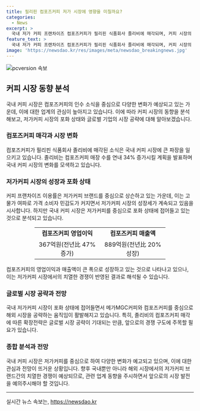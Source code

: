 ```yaml
---
title: 필리핀 컴포즈커피 저가 시장에 영향을 미칠까요?
categories:
  - News
excerpt: >
  국내 저가 커피 프랜차이즈 컴포즈커피가 필리핀 식품회사 졸리비에 매각되며, 커피 시장의 잠재력과 경쟁 구도가 주목받고 있다. 졸리비는 컴포즈커피 매장 수 34% 증가 및 국내 마케팅 강화를 계획 중이며, 저가커피 시장의 포화 상태 속에서 성장 중인 컴포즈커피에 대한 관심이 높아지고 있다. 이에 따른 국내 커피 프랜차이즈 시장의 현재 상황과 미래 전망이 시사되며, 코로나 여파 속에서도 성장한 컴포즈커피의 확장 전략이 주목된다.
feature_text: >
  국내 저가 커피 프랜차이즈 컴포즈커피가 필리핀 식품회사 졸리비에 매각되며, 커피 시장의 잠재력과 경쟁 구도가 주목받고 있다. 졸리비는 컴포즈커피 매장 수 34% 증가 및 국내 마케팅 강화를 계획 중이며, 저가커피 시장의 포화 상태 속에서 성장 중인 컴포즈커피에 대한 관심이 높아지고 있다. 이에 따른 국내 커피 프랜차이즈 시장의 현재 상황과 미래 전망이 시사되며, 코로나 여파 속에서도 성장한 컴포즈커피의 확장 전략이 주목된다.
image: 'https://newsdao.kr/res/images/meta/newsdao_breakingnews.jpg'
---
```


<p><img src="https://newsdao.kr/res/images/meta/newsdao_breakingnews.jpg" alt="pcversion 속보" /></p>

<h2 data-ke-size="size26">커피 시장 동향 분석</h2>

<p data-ke-size="size16">국내 커피 시장은 컴포즈커피의 인수 소식을 중심으로 다양한 변화가 예상되고 있는 가운데, 이에 대한 업계의 관심이 높아지고 있습니다. 이에 따라 커피 시장의 동향을 분석해보고, 저가커피 시장의 포화 상태와 글로벌 기업의 시장 공략에 대해 알아보겠습니다.</p>

<h3 data-ke-size="size22">컴포즈커피 매각과 시장 변화</h3>

<p data-ke-size="size16">컴포즈커피가 필리핀 식품회사 졸리비에 매각된 소식은 국내 커피 시장에 큰 파장을 일으키고 있습니다. 졸리비는 컴포즈커피 매장 수를 연내 34% 증가시킬 계획을 발표하며 국내 커피 시장의 변화를 모색하고 있습니다.</p>

<h3 data-ke-size="size22">저가커피 시장의 성장과 포화 상태</h3>

<p data-ke-size="size16">커피 프랜차이즈 이용률은 저가커피 브랜드를 중심으로 상슨하고 있는 가운데, 이는 고물가 여파로 가격 소비자 민감도가 커지면서 저가커피 시장의 성장세가 계속되고 있음을 시사합니다. 하지만 국내 커피 시장은 저가커피를 중심으로 포화 상태에 접어들고 있는 것으로 분석되고 있습니다.</p>

<table style="width: 70%; margin-left: auto; margin-right: auto;">
  <tr>
    <td style="text-align: center; height: 17px;"><b>컴포즈커피 영업이익</b></td>
    <td style="text-align: center; height: 17px;"><b>컴포즈커피 매출액</b></td>
  </tr>
  <tr>
    <td style="text-align: center; height: 17px;">367억원(전년比 47% 증가)</td>
    <td style="text-align: center; height: 17px;">889억원(전년比 20% 성장)</td>
  </tr>
</table>

<p data-ke-size="size16">컴포즈커피의 영업이익과 매출액이 큰 폭으로 성장하고 있는 것으로 나타나고 있으나, 이는 저가커피 시장에서의 치열한 경쟁이 반영된 결과로 해석될 수 있습니다.</p>

<h3 data-ke-size="size22">글로벌 시장 공략과 전망</h3>

<p data-ke-size="size16">국내 저가커피 시장이 포화 상태에 접어들면서 메가MGC커피와 컴포즈커피를 중심으로 해외 시장을 공략하는 움직임이 활발해지고 있습니다. 특히, 졸리비의 컴포즈커피 매각에 따른 확장전략은 글로벌 시장 공략이 기대되는 만큼, 앞으로의 경쟁 구도에 주목할 필요가 있습니다.</p>

<h3 data-ke-size="size22">종합 분석과 전망</h3>

<p data-ke-size="size16">국내 커피 시장은 저가커피를 중심으로 하여 다양한 변화가 예고되고 있으며, 이에 대한 관심과 전망이 뜨거운 상황입니다. 향후 국내뿐만 아니라 해외 시장에서의 저가커피 브랜드간의 치열한 경쟁이 예상되므로, 관련 업계 동향을 주시하면서 앞으로의 시장 발전을 예의주시해야 할 것입니다.</p>

<hr>

<p data-ke-size="size16"></p>
실시간 뉴스 속보는, <a href="https://newsdao.kr" rel="dofollow">https://newsdao.kr</a>


